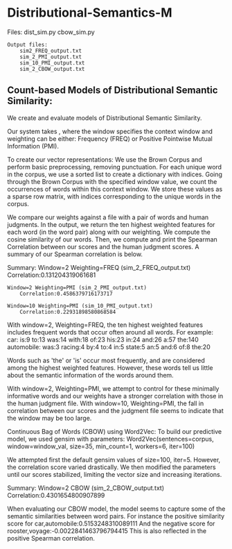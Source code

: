 # Distributional-Semantics-M

Files:
		dist_sim.py
		cbow_sim.py

	Output files:
		sim2_FREQ_output.txt
		sim_2_PMI_output.txt
		sim_10_PMI_output.txt
		sim_2_CBOW_output.txt

## Count-based Models of Distributional Semantic Similarity:
We create and evaluate models of Distributional Semantic Similarity.

Our system takes <window> <weighting>, where the window specifies the context window and weighting can be either:
Frequency (FREQ) or Positive Pointwise Mutual Information (PMI).

To create our vector representations:
We use the Brown Corpus and perform basic preprocessing, removing punctuation.
For each unique word in the corpus, we use a sorted list to create a dictionary with indices.
Going through the Brown Corpus with the specified window value, we count the occurrences of words within this context window.
We store these values as a sparse row matrix, with indices corresponding to the unique words in the corpus.

We compare our weights against a file with a pair of words and human judgments.
In the output, we return the ten highest weighted features for each word (in the word pair) along with our weighting.
We compute the cosine similarity of our words.
Then, we compute and print the Spearman Correlation between our scores and the human judgment scores.
A summary of our Spearman correlation is below.

Summary:
	Window=2 Weighting=FREQ (sim_2_FREQ_output.txt)
		Correlation:0.131204319061681

	Window=2 Weighting=PMI (sim_2_PMI_output.txt)
		Correlation:0.4586379716173717

	Window=10 Weighting=PMI (sim_10_PMI_output.txt)
		Correlation:0.22931898580868584

With window=2, Weighting=FREQ, the ten highest weighted features includes frequent words that occur often around all words.
For example:
	car: is:9 to:13 was:14 with:18 of:23 his:23 in:24 and:26 a:57 the:140
	automobile: was:3 racing:4 by:4 to:4 in:5 state:5 an:5 and:6 of:8 the:20

Words such as 'the' or 'is' occur most frequently, and are considered among the highest weighted features.
However, these words tell us little about the semantic information of the words around them.

With window=2, Weighting=PMI, we attempt to control for these minimally informative words and our weights have a stronger correlation with those in the human judgment file.
With window=10, Weighting=PMI, the fall in correlation between our scores and the judgment file seems to indicate that the window may be too large.

Continuous Bag of Words (CBOW) using Word2Vec:
To build our predictive model, we used gensim with parameters:
	Word2Vec(sentences=corpus, window=window_val, size=35, min_count=1, workers=6, iter=100)

We attempted first the default gensim values of size=100, iter=5. However, the correlation score varied drastically.
We then modified the parameters until our scores stabilized, limiting the vector size and increasing iterations.

Summary:
	Window=2 CBOW (sim_2_CBOW_output.txt)
	Correlation:0.4301654800907899

When evaluating our CBOW model, the model seems to capture some of the semantic similarities between word pairs.
For instance the positive similarity score for car,automobile:0.5153248310089111
And the negative score for rooster,voyage:-0.0022841463796794415
This is also reflected in the positive Spearman correlation.
